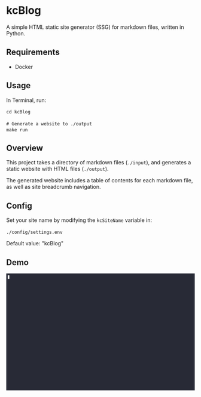 # kcBlog

A simple HTML static site generator (SSG) for markdown files, written in Python.

## Requirements

- Docker

## Usage

In Terminal, run:

```shell
cd kcBlog

# Generate a website to ./output
make run
```

## Overview

This project takes a directory of markdown files (`./input`), and generates a static website with HTML files (`./output`).

The generated website includes a table of contents for each markdown file, as well as site breadcrumb navigation.

## Config

Set your site name by modifying the `kcSiteName` variable in:

`./config/settings.env`

Default value: "kcBlog"

## Demo

![Image of kcBlog running](./demo.gif)
